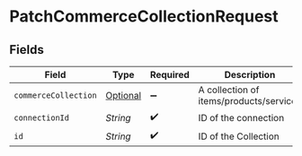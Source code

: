 # PatchCommerceCollectionRequest


## Fields

| Field                                                                     | Type                                                                      | Required                                                                  | Description                                                               |
| ------------------------------------------------------------------------- | ------------------------------------------------------------------------- | ------------------------------------------------------------------------- | ------------------------------------------------------------------------- |
| `commerceCollection`                                                      | [Optional<CommerceCollection>](../../models/shared/CommerceCollection.md) | :heavy_minus_sign:                                                        | A collection of items/products/services                                   |
| `connectionId`                                                            | *String*                                                                  | :heavy_check_mark:                                                        | ID of the connection                                                      |
| `id`                                                                      | *String*                                                                  | :heavy_check_mark:                                                        | ID of the Collection                                                      |